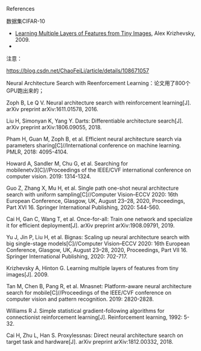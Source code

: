 References

数据集CIFAR-10

- [Learning Multiple Layers of Features from Tiny Images](https://www.cs.toronto.edu/~kriz/learning-features-2009-TR.pdf), Alex Krizhevsky, 2009.
- 



注意：

https://blog.csdn.net/ChaoFeiLi/article/details/108671057

Neural Architecture Search with Reenforcement Learning：论文用了800个GPU跑出来的；



Zoph B, Le Q V. Neural architecture search with reinforcement learning[J]. arXiv preprint arXiv:1611.01578, 2016.

Liu H, Simonyan K, Yang Y. Darts: Differentiable architecture search[J]. arXiv preprint arXiv:1806.09055, 2018.

Pham H, Guan M, Zoph B, et al. Efficient neural architecture search via parameters sharing[C]//International conference on machine learning. PMLR, 2018: 4095-4104.

Howard A, Sandler M, Chu G, et al. Searching for mobilenetv3[C]//Proceedings of the IEEE/CVF international conference on computer vision. 2019: 1314-1324.

Guo Z, Zhang X, Mu H, et al. Single path one-shot neural architecture search with uniform sampling[C]//Computer Vision–ECCV 2020: 16th European Conference, Glasgow, UK, August 23–28, 2020, Proceedings, Part XVI 16. Springer International Publishing, 2020: 544-560.

Cai H, Gan C, Wang T, et al. Once-for-all: Train one network and specialize it for efficient deployment[J]. arXiv preprint arXiv:1908.09791, 2019.

Yu J, Jin P, Liu H, et al. Bignas: Scaling up neural architecture search with big single-stage models[C]//Computer Vision–ECCV 2020: 16th European Conference, Glasgow, UK, August 23–28, 2020, Proceedings, Part VII 16. Springer International Publishing, 2020: 702-717.

Krizhevsky A, Hinton G. Learning multiple layers of features from tiny images[J]. 2009.

Tan M, Chen B, Pang R, et al. Mnasnet: Platform-aware neural architecture search for mobile[C]//Proceedings of the IEEE/CVF conference on computer vision and pattern recognition. 2019: 2820-2828.

Williams R J. Simple statistical gradient-following algorithms for connectionist reinforcement learning[J]. Reinforcement learning, 1992: 5-32.

Cai H, Zhu L, Han S. Proxylessnas: Direct neural architecture search on target task and hardware[J]. arXiv preprint arXiv:1812.00332, 2018.

